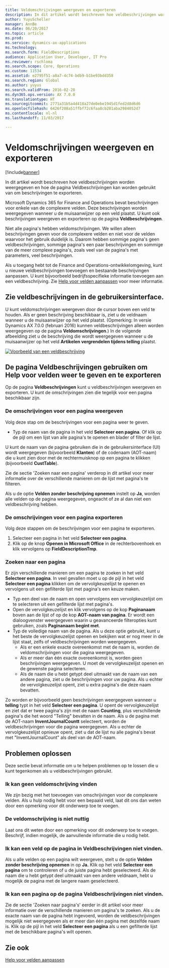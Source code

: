 ```yaml
---
title: Veldomschrijvingen weergeven en exporteren
description: In dit artikel wordt beschreven hoe veldbeschrijvingen worden weergegeven en hoe de pagina Veldbeschrijvingen kan worden gebruikt van om beschrijvingen te exporteren.
author: YuyuScheller
manager: AnnBe
ms.date: 06/20/2017
ms.topic: article
ms.prod: 
ms.service: dynamics-ax-applications
ms.technology: 
ms.search.form: FieldDescriptions
audience: Application User, Developer, IT Pro
ms.reviewer: rschloma
ms.search.scope: Core, Operations
ms.custom: 11534
ms.assetid: e2795f51-a8a7-4c74-bdb9-b1be93bdd358
ms.search.region: Global
ms.author: yuyus
ms.search.validFrom: 2016-02-28
ms.dyn365.ops.version: AX 7.0.0
ms.translationtype: HT
ms.sourcegitcommit: 2771a31b5a4d418a27de0ebe1945d1fed2d8d6d6
ms.openlocfilehash: 6426f208a51ffbf72c6faa8cb281aba2984052d7
ms.contentlocale: nl-nl
ms.lasthandoff: 11/03/2017

---
```


# <a name="view-and-export-field-descriptions"></a>Veldomschrijvingen weergeven en exporteren

[!include[banner](../includes/banner.md)]


In dit artikel wordt beschreven hoe veldbeschrijvingen worden weergegeven en hoe de pagina Veldbeschrijvingen kan worden gebruikt van om beschrijvingen te exporteren.

Microsoft Dynamics 365 for Finance and Operations bevat beschrijvingen voor enkele van de complexere velden. Deze beschrijvingen worden weergegeven wanneer u de muisaanwijzer op een veld plaatst. U kunt ook beschrijvingen weergeven en exporteren op de pagina **Veldbeschrijvingen**. 

Niet alle pagina's hebben veldomschrijvingen. We willen alleen beschrijvingen geven voor de complexere velden en niet voor de velden waarvoor het gebruik duidelijk is. Daarom hebben sommige pagina's geen veldbeschrijvingen, sommige pagina's een paar beschrijvingen en sommige van de meer complexe pagina's, zoals veel van de pagina's met parameters, veel beschrijvingen. 

Als u toegang hebt tot de Finance and Operations-ontwikkelomgeving, kunt u nieuwe veldbeschrijvingen toevoegen en bestaande beschrijvingen aanpassen. U kunt bijvoorbeeld bedrijfsspecifieke informatie toevoegen aan een veldbeschrijving. Zie [Help voor velden aanpassen](../../dev-itpro/user-interface/customize-field-help.md) voor meer informatie.

## <a name="see-field-descriptions-in-the-user-interface"></a>Zie veldbeschrijvingen in de gebruikersinterface.
U kunt veldomschrijvingen weergeven door de cursor boven een veld te houden. Als er geen beschrijving beschikbaar is, ziet u de veldnaam wanneer u de muisaanwijzer op het veld plaatst. (Opmerking: In versie Dynamics AX 7.0.0 (februari 2016) kunnen veldbeschrijvingen alleen worden weergegeven op de pagina **Veldomschrijvingen**.) In de volgende afbeelding ziet u de beschrijving die wordt weergegeven wanneer u de muisaanwijzer op het veld **Artikelen vergrendelen tijdens telling** plaatst. 

[![Voorbeeld van een veldbeschrijving](./media/field-description.png)](./media/field-description.png)

## <a name="use-the-field-descriptions-page-to-view-and-export-field-help"></a>De pagina Veldbeschrijvingen gebruiken om Help voor velden weer te geven en te exporteren
Op de pagina **Veldbeschrijvingen** kunt u veldbeschrijvingen weergeven en exporteren. U kunt de omschrijvingen zien die tegelijk voor een pagina beschikbaar zijn.

### <a name="view-the-descriptions-for-a-page"></a>De omschrijvingen voor een pagina weergeven

Volg deze stap om de beschrijvingen voor een pagina weer te geven.

-   Typ de naam van de pagina in het veld **Selecteer een pagina**. Of klik op de pijl om een lijst van alle pagina's te openen en blader of filter de lijst.

U kunt de naam van de pagina gebruiken die in de gebruikersinterface (UI) wordt weergegeven (bijvoorbeeld **Klanten**) of de codenaam (AOT-naam) die u kunt zien door met de rechtermuisknop op een pagina te klikken (bijvoorbeeld **CustTable**). 

Zie de sectie 'Zoeken naar een pagina' verderop in dit artikel voor meer informatie over de verschillende manieren om de lijst met pagina's te filteren. 

Als u de optie **Velden zonder beschrijving opnemen** instelt op **Ja**, worden alle velden op de pagina weergegeven, ongeacht of ze al dan niet een veldbeschrijving hebben.

### <a name="export-the-descriptions-for-a-page"></a>De omschrijvingen voor een pagina exporteren

Volg deze stappen om de beschrijvingen voor een pagina te exporteren.

1.  Selecteer een pagina in het veld **Selecteer een pagina**.
2.  Klik op de knop **Openen in Microsoft Office** in de rechterbovenhoek en klik vervolgens op **FieldDescriptionTmp**.

### <a name="searching-for-a-page"></a>Zoeken naar een pagina

Er zijn verschillende manieren om een pagina te zoeken in het veld **Selecteer een pagina**. In veel gevallen moet u op de pijl in het veld **Selecteer een pagina** klikken om de vervolgkeuzelijst te openen en vervolgens uit een gefilterde lijst met pagina's een keuze maken.

-   Typ een deel van de naam en open vervolgens een vervolgkeuzelijst om te selecteren uit een gefilterde lijst met pagina's.
-   Open de vervolgkeuzelijst en klik vervolgens op de kop **Paginanaam** boven aan de lijst of op de kop **AOT-naam van pagina**. Er wordt een dialoogvenster weergegeven waarin u geavanceerde filteropties kunt gebruiken, zoals **Paginanaam begint met**.
-   Typ de volledige naam van de pagina. Als u deze optie gebruikt, kunt u het beste de vervolgkeuzelijst openen en bekijken wat er nog meer in de lijst staat, zelfs of veldbeschrijvingen worden weergegeven.
    -   Als er een enkele exacte overeenkomst met de naam is, worden de veldomschrijvingen voor die pagina weergegeven.
    -   Als er meer dan één exacte overeenkomst is, worden geen beschrijvingen weergegeven. U moet de vervolgkeuzelijst openen en de gewenste pagina selecteren.
    -   Als de naam die u hebt getypt deel uitmaakt van de naam van een andere pagina, ziet u de beschrijvingen voor uw pagina. Als u echter de vervolgkeuzelijst opent, ziet u extra pagina's die deze naam bevatten.

Zo worden er bijvoorbeeld geen beschrijvingen weergegeven wanneer u **telling** typt in het veld ****Selecteer een pagina****. U opent de vervolgkeuzelijst en ziet dat er twee pagina's zijn met de naam **Counting**, plus verschillende pagina's die het woord "Telling" bevatten in de naam. Als u de pagina met de AOT-naam **InventJournalCountt** selecteert, worden de veldbeschrijvingen voor die pagina weergegeven. Als u echter de vervolgkeuzelijst opnieuw opent, ziet u dat de lijst nu alle pagina's bevat met "InventJournalCount" als deel van de AOT-naam.

## <a name="troubleshooting"></a>Problemen oplossen
Deze sectie bevat informatie om u te helpen problemen op te lossen die u kunt tegenkomen als u veldbeschrijvingen gebruikt.

### <a name="i-cant-find-a-field-description"></a>Ik kan geen veldomschrijving vinden

We zijn bezig met het toevoegen van omschrijvingen voor de complexere velden. Als u hulp nodig hebt voor een bepaald veld, laat dit ons dan weten door een opmerking voor dit onderwerp toe te voegen.

### <a name="the-field-description-isnt-helpful"></a>De veldomschrijving is niet nuttig

Laat ons dit weten door een opmerking voor dit onderwerp toe te voegen. Beschrijf, indien mogelijk, de aanvullende informatie die u nodig hebt.

### <a name="i-cant-find-a-field-on-the-field-descriptions-page"></a>Ik kan een veld op de pagina in Veldbeschrijvingen niet vinden.

Als u alle velden op een pagina wilt weergeven, stelt u de optie **Velden zonder beschrijving opnemen** in op **Ja.** Klik op het veld **Selecteer een pagina** om te controleren of u de juiste pagina hebt geselecteerd. Als de naam die u hebt getypt deel uitmaakt van een andere veldnaam, hebt u mogelijk de pagina met de langere naam geselecteerd.

### <a name="i-cant-find-a-page-on-the-field-descriptions-page"></a>Ik kan een pagina op de pagina Veldbeschrijvingen niet vinden.

Zie de sectie 'Zoeken naar pagina's' eerder in dit artikel voor meer informatie over de verschillende manieren om pagina's te zoeken. Als u de exacte naam van de pagina hebt ingevoerd, worden de veldbeschrijvingen mogelijk niet weergegeven als er meer dan één pagina met dezelfde naam is. Klik op de pijl in het veld **Selecteer een pagina** als u een gefilterde lijst met de beschikbare pagina's wilt openen.

<a name="see-also"></a>Zie ook
--------

[Help voor velden aanpassen](../../dev-itpro/user-interface/customize-field-help.md)






